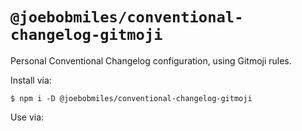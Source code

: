 # `@joebobmiles/conventional-changelog-gitmoji`

Personal Conventional Changelog configuration, using Gitmoji rules.

Install via:

```shell
$ npm i -D @joebobmiles/conventional-changelog-gitmoji
```

Use via:

```json
```
